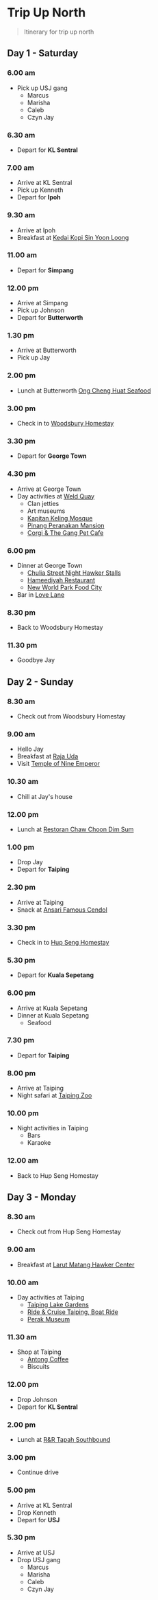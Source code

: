 # Trip Up North

> Itinerary for trip up north

## Day 1 - Saturday

### 6.00 am

- Pick up USJ gang
  - Marcus
  - Marisha
  - Caleb
  - Czyn Jay

### 6.30 am

- Depart for **KL Sentral**

### 7.00 am

- Arrive at KL Sentral
- Pick up Kenneth
- Depart for **Ipoh**

### 9.30 am

- Arrive at Ipoh
- Breakfast at [Kedai Kopi Sin Yoon Loong](https://goo.gl/maps/W7EXV179wiLb2tEt5)

### 11.00 am

- Depart for **Simpang**

### 12.00 pm

- Arrive at Simpang
- Pick up Johnson
- Depart for **Butterworth**

### 1.30 pm

- Arrive at Butterworth
- Pick up Jay

### 2.00 pm

- Lunch at Butterworth [Ong Cheng Huat Seafood](https://goo.gl/maps/xLG5JU7mQibn4tg19)

### 3.00 pm

- Check in to [Woodsbury Homestay](https://goo.gl/maps/gbcMy6nxJwqFgBdNA)

### 3.30 pm

- Depart for **George Town**

### 4.30 pm

- Arrive at George Town
- Day activities at [Weld Quay](https://goo.gl/maps/bC2guU9puaxDq7DA6)
  - Clan jetties
  - Art museums
  - [Kapitan Keling Mosque](https://goo.gl/maps/Er8aJK44Nhd92ruB7)
  - [Pinang Peranakan Mansion](https://goo.gl/maps/xMoyzw5ewfCtexxH6)
  - [Corgi & The Gang Pet Cafe](https://g.page/corgiandthegang?share)

### 6.00 pm

- Dinner at George Town
  - [Chulia Street Night Hawker Stalls](https://goo.gl/maps/dVMip9kK8msMpYeu9)
  - [Hameediyah Restaurant](https://g.page/OLDESTNASIKANDARINMALAYSIA?share)
  - [New World Park Food City](https://goo.gl/maps/DVJVBBvQpcvNZv6QA)
- Bar in [Love Lane](https://goo.gl/maps/EPViyCkdnX9bMfgX7)

### 8.30 pm

- Back to Woodsbury Homestay

### 11.30 pm

- Goodbye Jay

## Day 2 - Sunday

### 8.30 am

- Check out from Woodsbury Homestay

### 9.00 am

- Hello Jay
- Breakfast at [Raja Uda](https://goo.gl/maps/yMpqbVigwQAiqxHx7)
- Visit [Temple of Nine Emperor](https://goo.gl/maps/s2TRhLJDQJgEC1ri7)

### 10.30 am

- Chill at Jay's house

### 12.00 pm

- Lunch at [Restoran Chaw Choon Dim Sum](https://goo.gl/maps/VcyUyYnNBdgbCo9z6)

### 1.00 pm

- Drop Jay
- Depart for **Taiping**

### 2.30 pm

- Arrive at Taiping
- Snack at [Ansari Famous Cendol](https://goo.gl/maps/Xp3QykoQ6p63nN9o9)

### 3.30 pm

- Check in to [Hup Seng Homestay](https://goo.gl/maps/VUJvNorGSyqLfaWK7)

### 5.30 pm

- Depart for **Kuala Sepetang**

### 6.00 pm

- Arrive at Kuala Sepetang
- Dinner at Kuala Sepetang
  - Seafood

### 7.30 pm

- Depart for **Taiping**

### 8.00 pm

- Arrive at Taiping
- Night safari at [Taiping Zoo](https://goo.gl/maps/oMhd4tajqFZGvnbF6)

### 10.00 pm

- Night activities in Taiping
  - Bars
  - Karaoke

### 12.00 am

- Back to Hup Seng Homestay

## Day 3 - Monday

### 8.30 am

- Check out from Hup Seng Homestay

### 9.00 am

- Breakfast at [Larut Matang Hawker Center](https://goo.gl/maps/V3q6RBe6UP6kzv8r6)

### 10.00 am

- Day activities at Taiping
  - [Taiping Lake Gardens](https://goo.gl/maps/SEKL1zy7wFW7PCA26)
  - [Ride & Cruise Taiping, Boat Ride](https://goo.gl/maps/qppjwLUm2SbJbFix8)
  - [Perak Museum](https://goo.gl/maps/wWNtDCw2SQzqfZpNA)

### 11.30 am

- Shop at Taiping
  - [Antong Coffee](https://g.page/Antongcafe?share)
  - Biscuits

### 12.00 pm

- Drop Johnson
- Depart for **KL Sentral**

### 2.00 pm

- Lunch at [R&R Tapah Southbound](https://goo.gl/maps/w5hHsvREcvJLrPn68)

### 3.00 pm

- Continue drive

### 5.00 pm

- Arrive at KL Sentral
- Drop Kenneth
- Depart for **USJ**

### 5.30 pm

- Arrive at USJ
- Drop USJ gang
  - Marcus
  - Marisha
  - Caleb
  - Czyn Jay
